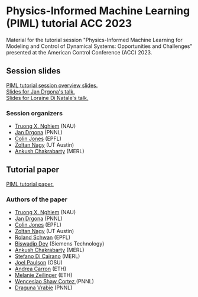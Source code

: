 # Physics-Informed Machine Learning (PIML) tutorial ACC 2023
Material for the tutorial session "Physics-Informed Machine Learning for Modeling and Control of Dynamical
Systems: Opportunities and Challenges" presented at the American Control Conference (ACC) 2023.


## Session slides
<a href="drgona.github.io/PIML_ACC2023/slides/ACC_PIML-session.pdf" target="_blank">PIML tutorial session overview slides.</a>  
<a href="drgona.github.io/PIML_ACC2023/slides/Drgona_Diff_prog_for_control_ACC_2023.pdf" target="_blank">Slides for Jan Drgona's talk.</a>  
<a href="drgona.github.io/PIML_ACC2023/slides/Loraine_230602_ACC_PiNN_short_v2.pdf" target="_blank">Slides for Loraine Di Natale's talk.</a>  

### Session organizers
- <a href="https://directory.nau.edu/person/tn396" target="_blank">Truong X. Nghiem</a> (NAU)
- <a href="https://www.linkedin.com/in/drgona/" target="_blank">Jan Drgona</a> (PNNL)
- <a href="https://people.epfl.ch/colin.jones" target="_blank">Colin Jones</a> (EPFL)
- <a href="https://www.caee.utexas.edu/people/faculty/faculty-directory/nagy" target="_blank">Zoltan Nagy</a> (UT Austin)
- <a href="https://www.merl.com/people/chakrabarty" target="_blank">Ankush Chakrabarty</a> (MERL)

## Tutorial paper
<a href="drgona.github.io/PIML_ACC2023/PIML_for_Control_paper_ACC23_Session.pdf" target="_blank">PIML tutorial paper.</a>


### Authors of the paper
- <a href="https://directory.nau.edu/person/tn396" target="_blank">Truong X. Nghiem</a> (NAU)
- <a href="https://www.linkedin.com/in/drgona/" target="_blank">Jan Drgona</a> (PNNL)
- <a href="https://people.epfl.ch/colin.jones" target="_blank">Colin Jones</a> (EPFL)
- <a href="https://www.caee.utexas.edu/people/faculty/faculty-directory/nagy" target="_blank">Zoltan Nagy</a> (UT Austin)
- <a href="https://people.epfl.ch/roland.schwan" target="_blank">Roland Schwan</a> (EPFL)
- <a href="https://d-biswa.github.io/" target="_blank">Biswadip Dey</a> (Siemens Technology)
- <a href="https://www.merl.com/people/chakrabarty" target="_blank">Ankush Chakrabarty</a> (MERL)
- <a href="https://www.merl.com/people/dicairano" target="_blank">Stefano Di Cairano</a> (MERL)
- <a href="https://cbe.osu.edu/people/paulson.82" target="_blank">Joel Paulson</a> (OSU)
- <a href="https://gess.ethz.ch/en/the-department/people/person-detail.MjMyMjg3.TGlzdC81MTIsNjE4MTIwODY=.html" target="_blank">Andrea Carron</a> (ETH)
- <a href="https://idsc.ethz.ch/research-zeilinger/people/person-detail.MTQyNzM3.TGlzdC8xOTI5LDg4NTM5MTE3.html" target="_blank">Melanie Zeilinger</a> (ETH)
- <a href="https://shawcortez.wordpress.com/" target="_blank">Wenceslao Shaw Cortez </a> (PNNL)
- <a href="https://www.pnnl.gov/people/draguna-vrabie-phd" target="_blank">Draguna Vrabie</a> (PNNL)



